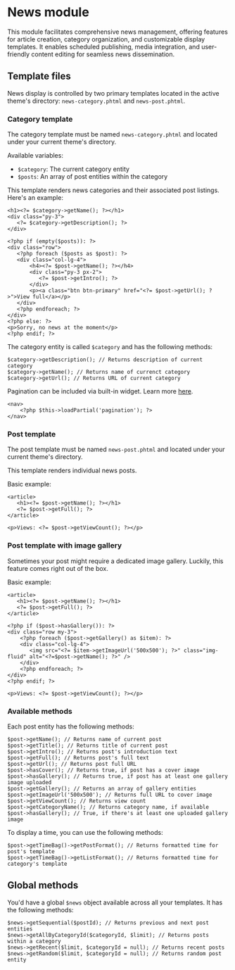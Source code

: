 News module
===========
This module facilitates comprehensive news management, offering features for article creation, category organization, and customizable display templates. It enables scheduled publishing, media integration, and user-friendly content editing for seamless news dissemination.

## Template files

News display is controlled by two primary templates located in the active theme's directory: `news-category.phtml` and `news-post.phtml`.

### Category template

The category template must be named `news-category.phtml` and located under your current theme's directory.

Available variables:
 * `$category`: The current category entity
 * `$posts`: An array of post entities within the category

This template renders news categories and their associated post listings. Here's an example:

    <h1><?= $category->getName(); ?></h1> 
    <div class="py-3">
       <?= $category->getDescription(); ?>
    </div>
    
    <?php if (empty($posts)): ?>
    <div class="row">
       <?php foreach ($posts as $post): ?>
       <div class="col-lg-4">
           <h4><?= $post->getName(); ?></h4>
           <div class="py-3 px-2">
              <?= $post->getIntro(); ?>
           </div>
           <p><a class="btn btn-primary" href="<?= $post->getUrl(); ?>">View full</a></p>
       </div>
       <?php endforeach; ?>
    </div>
    <?php else: ?>
    <p>Sorry, no news at the moment</p>
    <?php endif; ?>

The category entity is  called `$category` and has the following methods:

    $category->getDescription(); // Returns description of current category
    $category->getName(); // Returns name of currenct category
    $category->getUrl(); // Returns URL of current category

Pagination can be included via built-in widget. Learn more [here](https://bono.software/docs/pagination).

    <nav>
        <?php $this->loadPartial('pagination'); ?>
    </nav>

### Post template

The post template must be named `news-post.phtml` and located under your current theme's directory.

This template renders individual news posts.

Basic example:

    <article>
       <h1><?= $post->getName(); ?></h1>
       <?= $post->getFull(); ?>
    </article>
    
    <p>Views: <?= $post->getViewCount(); ?></p>

### Post template with image gallery

Sometimes your post might require a dedicated image gallery. Luckily, this feature comes right out of the box.

Basic example:

    <article>
       <h1><?= $post->getName(); ?></h1>
       <?= $post->getFull(); ?>
    </article>
     
    <?php if ($post->hasGallery()): ?>
    <div class="row my-3">
	    <?php foreach ($post->getGallery() as $item): ?>
	    <div class="col-lg-4">
	       <img src="<?= $item->getImageUrl('500x500'); ?>" class="img-fluid" alt="<?=$post->getName(); ?>" />
	    </div>
	    <?php endforeach; ?>
    </div>
    <?php endif; ?>
    
    <p>Views: <?= $post->getViewCount(); ?></p>

### Available methods

Each post entity has the following methods:

    $post->getName(); // Returns name of current post
    $post->getTitle(); // Returns title of current post
    $post->getIntro(); // Returns post's introduction text
    $post->getFull(); // Returns post's full text
    $post->getUrl(); // Returns post full URL
    $post->hasCover(); // Returns true, if post has a cover image
    $post->hasGallery(); // Returns true, if post has at least one gallery image uploaded
    $post->getGallery(); // Returns an array of gallery entities
    $post->getImageUrl('500x500'); // Returns full URL to cover image
    $post->getViewCount(); // Returns view count
    $post->getCategoryName(); // Returns category name, if available
    $post->hasGallery(); // True, if there's at least one uploaded gallery image

To display a time, you can use the following methods:

    $post->getTimeBag()->getPostFormat(); // Returns formatted time for post's template
    $post->getTimeBag()->getListFormat(); // Returns formatted time for category's template

## Global methods

You'd have a global `$news` object available across all your templates. It has the following methods:

    $news->getSequential($postId); // Returns previous and next post entities
    $news->getAllByCategoryId($categoryId, $limit); // Returns posts within a category
    $news->getRecent($limit, $categoryId = null); // Returns recent posts
    $news->getRandom($limit, $categoryId = null); // Returns random post entity